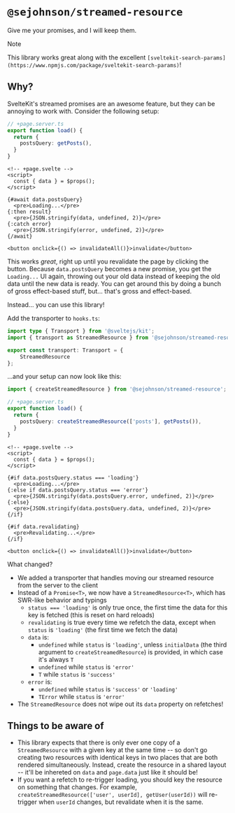# `@sejohnson/streamed-resource`

Give me your promises, and I will keep them.

> [!NOTE]
> This library works great along with the excellent `[sveltekit-search-params](https://www.npmjs.com/package/sveltekit-search-params)`!

## Why?

SvelteKit's streamed promises are an awesome feature, but they can be annoying to work with. Consider the following setup:

```ts
// +page.server.ts
export function load() {
  return {
    postsQuery: getPosts(),
  }
}
```

```svelte
<!-- +page.svelte -->
<script>
  const { data } = $props();
</script>

{#await data.postsQuery}
  <pre>Loading...</pre>
{:then result}
  <pre>{JSON.stringify(data, undefined, 2)}</pre>
{:catch error}
  <pre>{JSON.stringify(error, undefined, 2)}</pre>
{/await}

<button onclick={() => invalidateAll()}>invalidate</button>
```

This works _great_, right up until you revalidate the page by clicking the button. Because `data.postsQuery` becomes a new promise, you get the `Loading...` UI again, throwing out your old data instead of keeping the old data until the new data is ready. You can get around this by doing a bunch of gross effect-based stuff, but... that's gross and effect-based.

Instead... you can use this library!

Add the transporter to `hooks.ts`:

```ts
import type { Transport } from '@sveltejs/kit';
import { transport as StreamedResource } from '@sejohnson/streamed-resource/transport';

export const transport: Transport = {
	StreamedResource
};
```

...and your setup can now look like this:

```ts
import { createStreamedResource } from '@sejohnson/streamed-resource';

// +page.server.ts
export function load() {
  return {
    postsQuery: createStreamedResource(['posts'], getPosts()),
  }
}
```

```svelte
<!-- +page.svelte -->
<script>
  const { data } = $props();
</script>

{#if data.postsQuery.status === 'loading'}
  <pre>Loading...</pre>
{:else if data.postsQuery.status === 'error'}
  <pre>{JSON.stringify(data.postsQuery.error, undefined, 2)}</pre>
{:else}
  <pre>{JSON.stringify(data.postsQuery.data, undefined, 2)}</pre>
{/if}

{#if data.revalidating}
  <pre>Revalidating...</pre>
{/if}

<button onclick={() => invalidateAll()}>invalidate</button>
```

What changed?

- We added a transporter that handles moving our streamed resource from the server to the client
- Instead of a `Promise<T>`, we now have a `StreamedResource<T>`, which has SWR-like behavior and typings
  - `status === 'loading'` is only true once, the first time the data for this key is fetched (this is reset on hard reloads)
  - `revalidating` is true every time we refetch the data, except when `status` is `'loading'` (the first time we fetch the data)
  - `data` is:
    - `undefined` while `status` is `'loading'`, unless `initialData` (the third argument to `createStreamedResource`) is provided, in which case it's always `T`
    - `undefined` while `status` is `'error'`
    - `T` while `status` is `'success'`
  - `error` is:
    - `undefined` while `status` is `'success'` or `'loading'`
    - `TError` while `status` is `'error'`
- The `StreamedResource` does not wipe out its `data` property on refetches!

## Things to be aware of

- This library expects that there is only ever one copy of a `StreamedResource` with a given key at the same time -- so don't go creating two resources with identical keys in two places that are both rendered simultaneously. Instead, create the resource in a shared layout -- it'll be inhereted on `data` and `page.data` just like it should be!
- If you want a refetch to re-trigger loading, you should key the resource on something that changes. For example, `createStreamedResource(['user', userId], getUser(userId))` will re-trigger when `userId` changes, but revalidate when it is the same.
